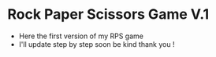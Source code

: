 # Rock Paper Scissors Game V.1

- Here the first version of my RPS game
- I'll update step by step soon be kind thank you !
